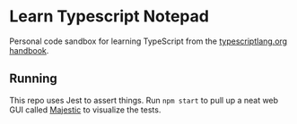# Learn Typescript Notepad

Personal code sandbox for learning TypeScript from the [typescriptlang.org handbook](https://www.typescriptlang.org/docs/handbook/intro.html).

## Running
This repo uses Jest to assert things.  Run `npm start` to pull up a neat web GUI called [Majestic](http://localhost:4000/) to visualize the tests.
